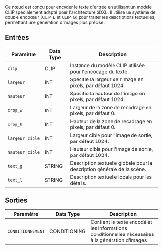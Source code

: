 Ce nœud est conçu pour encoder le texte d'entrée en utilisant un modèle CLIP spécialement adapté pour l'architecture SDXL. Il utilise un système de double encodeur (CLIP-L et CLIP-G) pour traiter les descriptions textuelles, permettant une génération d'images plus précise.

## Entrées

| Paramètre | Data Type | Description |
|-----------|-----------|-------------|
| `clip` | CLIP | Instance du modèle CLIP utilisée pour l'encodage du texte. |
| `largeur` | INT | Spécifie la largeur de l'image en pixels, par défaut 1024. |
| `hauteur` | INT | Spécifie la hauteur de l'image en pixels, par défaut 1024. |
| `crop_w` | INT | Largeur de la zone de recadrage en pixels, par défaut 0. |
| `crop_h` | INT | Hauteur de la zone de recadrage en pixels, par défaut 0. |
| `largeur_cible` | INT | Largeur cible pour l'image de sortie, par défaut 1024. |
| `hauteur_cible` | INT | Hauteur cible pour l'image de sortie, par défaut 1024. |
| `text_g` | STRING | Description textuelle globale pour la description générale de la scène. |
| `text_l` | STRING | Description textuelle locale pour les détails. |

## Sorties

| Paramètre | Data Type | Description |
|-----------|-----------|-------------|
| `CONDITIONNEMENT` | CONDITIONING | Contient le texte encodé et les informations conditionnelles nécessaires à la génération d'images. |
